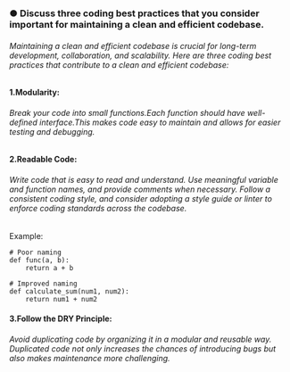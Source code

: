 ### ● Discuss three coding best practices that you consider important for maintaining a clean and efficient codebase.

###### Maintaining a clean and efficient codebase is crucial for long-term development, collaboration, and scalability. Here are three coding best practices that contribute to a clean and efficient codebase:

#### 1.Modularity: 
###### Break your code into small functions.Each function should have well-defined interface.This makes code easy to maintain and allows for easier testing and debugging.

#### 2.Readable Code: 
###### Write code that is easy to read and understand. Use meaningful variable and function names, and provide comments when necessary. Follow a consistent coding style, and consider adopting a style guide or linter to enforce coding standards across the codebase.
Example:
```
# Poor naming
def func(a, b):
    return a + b

# Improved naming
def calculate_sum(num1, num2):
    return num1 + num2
```

#### 3.Follow the DRY Principle:
###### Avoid duplicating code by organizing it in a modular and reusable way. Duplicated code not only increases the chances of introducing bugs but also makes maintenance more challenging.

